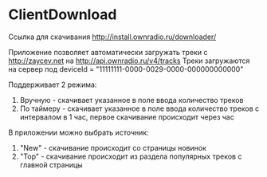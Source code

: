 # ClientDownload

Ссылка для скачивания
http://install.ownradio.ru/downloader/

Приложение позволяет автоматически загружать треки с http://zaycev.net на http://api.ownradio.ru/v4/tracks
Треки загружаются на сервер под deviceId = "11111111-0000-0029-0000-000000000000"

Поддерживает 2 режима:
1) Вручную - скачивает указанное в поле ввода количество треков
2) По таймеру - скачивает указанное в поле ввода количество треков с интервалом в 1 час, первое скачивание происходит через час

В приложении можно выбрать источник:
1) "New" - скачивание происходит со страницы новинок
2) "Top" - скачивание происходит из раздела популярных треков с главной страницы
